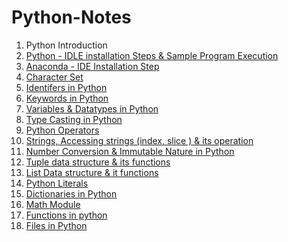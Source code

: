 # Python-Notes

1. Python Introduction 
2. <a href="https://github.com/kothakondachandhar/Python-Notes/blob/main/Python%20IDLE%20Installation%20%26%20Sample%20Program%20Execution.pdf">Python - IDLE installation Steps & Sample Program Execution</a>
3. <a href="">Anaconda - IDE Installation Step </a>
4. <a href="https://github.com/kothakondachandhar/Python-Notes/blob/main/Character%20Set.pdf">Character Set</a>
5. <a href="https://github.com/kothakondachandhar/Python-Notes/blob/main/Identifiers%20in%20Python.pdf">Identifers in Python</a>
6. <a href="https://github.com/kothakondachandhar/Python-Notes/blob/main/Keywords%20in%20Python.pdf">Keywords in Python</a>
7. <a href="https://github.com/kothakondachandhar/Python-Notes/blob/main/Variables%20%26%20Data%20types%20in%20Python.ipynb"> Variables & Datatypes in Python</a>
8. <a href="https://github.com/kothakondachandhar/Python-Notes/blob/main/Type%20Casting%20in%20Python.ipynb">Type Casting in Python</a>
9. <a href="https://github.com/kothakondachandhar/Python-Notes/blob/main/Python%20Operators.pdf"> Python Operators</a>
10. <a href="https://github.com/kothakondachandhar/Python-Notes/blob/main/Strings%20-%20in%20Python.ipynb">Strings, Accessing strings (index, slice ) & its operation</a>
11. <a href="https://github.com/kothakondachandhar/Python-Notes/blob/main/Converting_Numbering_System_%26_Basic_Data_types_and_Immutability_Nature.ipynb"> Number Conversion & Immutable Nature in Python</a>
12. <a href="https://github.com/kothakondachandhar/Python-Notes/blob/main/Tuple%20Data%20Structures.ipynb">Tuple data structure & its functions</a>
13. <a href="https://github.com/kothakondachandhar/Python-Notes/blob/main/List%20Data%20Structure.ipynb">List Data structure & it functions</a>
14. <a href="https://github.com/kothakondachandhar/Python-Notes/blob/main/Python%20Literals.ipynb">Python Literals</a>
15. <a href="https://github.com/kothakondachandhar/Python-Notes/blob/main/Dictionary%20Notes.ipynb">Dictionaries in Python </a>
16. <a href="https://github.com/kothakondachandhar/Python-Notes/blob/main/Math%20module.ipynb">Math Module</a>
17. <a href="https://github.com/kothakondachandhar/Python-Notes/blob/main/Functions%20in%20python.pdf"> Functions in python</a>
18. <a href="https://github.com/kothakondachandhar/Python-Notes/blob/main/Files%20in%20python-notes.ipynb">Files in Python </a>
